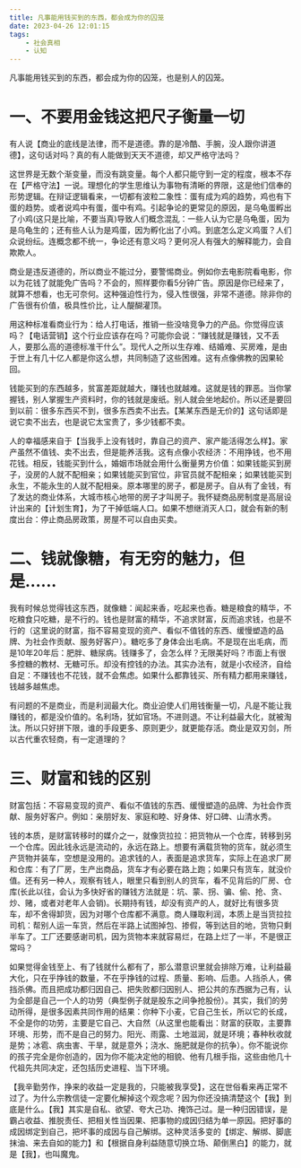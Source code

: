 ```yaml
---
title: 凡事能用钱买到的东西，都会成为你的囚笼
date: 2023-04-26 12:01:15
tags:
    - 社会真相
    - 认知
---
```

凡事能用钱买到的东西，都会成为你的囚笼，也是别人的囚笼。
# 一、不要用金钱这把尺子衡量一切

有人说【商业的底线是法律，而不是道德。靠的是冷酷、手腕，没人跟你讲道德】，这句话对吗？真的有人能做到天天不道德，却又严格守法吗？

这世界是无数个渐变量，而没有跳变量。每个人都只能守到一定的程度，根本不存在【严格守法】一说。理想化的学生思维认为事物有清晰的界限，这是他们信奉的形势逻辑。在辩证逻辑看来，一切都有波粒二象性：蛋有成为鸡的趋势，鸡也有下蛋的趋势。或者说鸡中有蛋，蛋中有鸡。引起争论的更常见的原因，是乌龟蛋孵出了小鸡(这只是比喻，不要当真)导致人们概念混乱：一些人认为它是乌龟蛋，因为是乌龟生的；还有些人认为是鸡蛋，因为孵化出了小鸡。到底怎么定义鸡蛋？人们众说纷纭。连概念都不统一，争论还有意义吗？更何况人有强大的解释能力，会自欺欺人。

商业是违反道德的，所以商业不能过分，要警惕商业。例如你去电影院看电影，你以为花钱了就能免广告吗？不会的，照样要你看5分钟广告。原因是你已经来了，就算不想看，也无可奈何。这种强迫性行为，侵入性很强，非常不道德。除非你的广告很有价值，极具性价比，让人醍醐灌顶。

用这种标准看商业行为：给人打电话，推销一些没啥竞争力的产品。你觉得应该吗？【电话营销】这个行业应该存在吗？可能你会说：“赚钱就是赚钱，又不丢人，要那么高的道德标准干什么”。现代人之所以生存难、结婚难、买房难，是由于世上有几十亿人都是你这么想，共同制造了这些困难。这有点像佛教的因果轮回。

钱能买到的东西越多，贫富差距就越大，赚钱也就越难。这就是钱的罪恶。当你掌握钱，别人掌握生产资料时，你的钱就是废纸。别人就会坐地起价。所以还是要回到以前：很多东西买不到，很多东西卖不出去。【某某东西是无价的】这句话即是说它卖不出去，也是说它太宝贵了，多少钱都不卖。

人的幸福感来自于【当我手上没有钱时，靠自己的资产、家产能活得怎么样】。家产虽然不值钱、卖不出去，但是能养活我。这有点像小农经济：不用挣钱，也不用花钱。相反，钱能买到什么，婚姻市场就会用什么衡量男方价值：如果钱能买到房子，没房的人就不配相亲；如果钱能买到官位，非官员就不配相亲；如果钱能买到永生，不能永生的人就不配相亲。原本哪里的房子，都是房子。自从有了金钱，有了发达的商业体系，大城市核心地带的房子才叫房子。我怀疑商品房制度是高层设计出来的【计划生育】，为了干掉低端人口。如果不想继消灭人口，就会有新的制度出台：停止商品房政策，房屋不可以自由买卖。

# 二、钱就像糖，有无穷的魅力，但是......
我有时候总觉得钱这东西，就像糖：闻起来香，吃起来也香。糖是粮食的精华，不吃粮食只吃糖，是不行的。钱也是财富的精华，不追求财富，反而追求钱，也是不行的（这里说的财富，指不容易变现的资产、看似不值钱的东西、缓慢塑造的品牌、为社会作贡献、服务好客户）。糖吃多了身体会出毛病。不是现在出毛病，而是10年20年后：肥胖、糖尿病。钱赚多了，会怎么样？无限美好吗？市面上有很多控糖的教材、无糖可乐。却没有控钱的办法。其实办法有，就是小农经济，自给自足：不赚钱也不花钱，就不会焦虑。如果什么都靠钱买、所有精力都用来赚钱，钱越多越焦虑。

有问题的不是商业，而是利润最大化。商业迫使人们用钱衡量一切，凡是不能让我赚钱的，都是没价值的。名利场，犹如官场。不进则退。不让利益最大化，就被淘汰。所以只好拼下限，谁的手段更多、原则更少，就更能存活。商业是双刃剑，所以古代重农轻商，有一定道理的？

# 三、财富和钱的区别

财富包括：不容易变现的资产、看似不值钱的东西、缓慢塑造的品牌、为社会作贡献、服务好客户。例如：亲朋好友、家庭和睦、好身体、好口碑、山清水秀。

钱的本质，是财富转移时的媒介之一，就像货拉拉：把货物从一个仓库，转移到另一个仓库。因此钱永远是流动的，永远在路上。想要有满载货物的货车，就必须生产货物并装车，空想是没用的。追求钱的人，表面是追求货车，实际上在追求厂房和仓库：有了厂房，生产出商品，货车才有必要在路上跑；如果只有货车，就没价值。还有另一种人，观察有钱人，眼里只看到别人的货车，看不见背后的厂房、仓库(长此以往，会认为多快好省的赚钱方法就是：坑、蒙、拐、骗、偷、抢、贪、炒、赌，或者对老年人会销)。长期持有钱，却没有资产的人，就好比有很多货车，却不舍得卸货，因为对哪个仓库都不满意。商人赚取利润，本质上是当货拉拉司机：帮别人运一车货，然后在半路上试图掉包、掺假，等到达目的地，货物只剩半车了。工厂还要感谢司机，因为货物本来就容易烂，在路上烂了一半，不是很正常吗？

如果觉得金钱至上、有了钱就什么都有了，那么潜意识里就会排除万难，让利益最大化，只在乎挣钱的数量，不在乎挣钱的过程、质量、影响、后患。人挡杀人，佛挡杀佛。而且把成功都归因自己、把失败都归因别人、把公共的东西据为己有，认为全部是自己一个人的功劳（典型例子就是股东之间争抢股份）。其实，我们的劳动所得，是很多因素共同作用的结果：你种下小麦，它自己生长，所以它的长成，不全是你的功劳，主要是它自己、大自然（从这里也能看出：财富的获取，主要靠环境、形势，而不是自己的努力。阳光、雨露、土地滋润，就是环境；春种秋收就是势；冰雹、病虫害、干旱，就是意外；浇水、施肥就是你的抗争）。你不能说你的孩子完全是你创造的，因为你不能决定他的相貌、他有几根手指，这些由他几十代祖先共同决定，还包括历史进程、当下环境。

【我辛勤劳作，挣来的收益一定是我的，只能被我享受】，这在世俗看来再正常不过了。为什么宗教信徒一定要化解掉这个观念呢？因为你还没搞清楚这个【我】到底是什么。【我】其实是自私、欲望、夸大己功、掩饰己过。是一种归因错误，是霸占收益、推脱责任、把相关性当因果、把事物的成因归结为单一原因。把好事的成因绑定到自己，把坏事的成因与自己解绑。这种灵活多变的【绑定、解绑、脚底抹油、来去自如的能力】和【根据自身利益随意切换立场、颠倒黑白】的能力，就是【我】，也叫魔鬼。